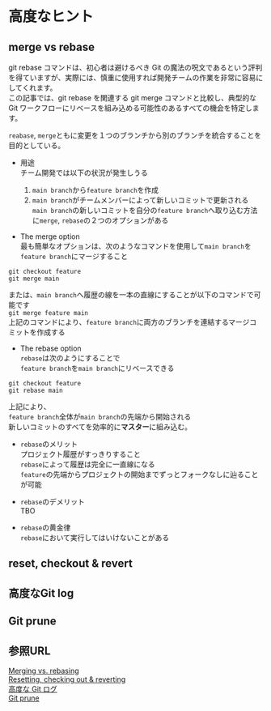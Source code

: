 # 高度なヒント

## merge vs rebase

>>>
git rebase コマンドは、初心者は避けるべき Git の魔法の呪文であるという評判を得ていますが、実際には、慎重に使用すれば開発チームの作業を非常に容易にしてくれます。  
この記事では、git rebase を関連する git merge コマンドと比較し、典型的な Git ワークフローにリベースを組み込める可能性のあるすべての機会を特定します。
>>>  

`reabase`, `merge`ともに変更を１つのブランチから別のブランチを統合することを目的としている。  

* 用途  
  チーム開発では以下の状況が発生しうる  
  1. `main branch`から`feature branch`を作成
  2. `main branch`がチームメンバーによって新しいコミットで更新される  
  `main branch`の新しいコミットを自分の`feature branch`へ取り込む方法に`merge`, `rebase`の２つのオプションがある  

* The merge option  
最も簡単なオプションは、次のようなコマンドを使用して`main branch`を`feature branch`にマージすること  

```git
git checkout feature
git merge main
```  

または、`main branch`へ履歴の線を一本の直線にすることが以下のコマンドで可能です  
`git merge feature main`  
上記のコマンドにより、`feature branch`に両方のブランチを連結するマージコミットを作成する  

* The rebase option  
`rebase`は次のようにすることで  
`feature branch`を`main branch`にリベースできる  

```git
git checkout feature
git rebase main
```  

上記により、  
`feature branch`全体が`main branch`の先端から開始される  
新しいコミットのすべてを効率的に**マスター**に組み込む。  

* `rebase`のメリット  
  プロジェクト履歴がすっきりすること  \
  `rebase`によって履歴は完全に一直線になる  
  `feature`の先端からプロジェクトの開始までずっとフォークなしに辿ることが可能  

* `rebase`のデメリット  
  TBO  

* `rebase`の黄金律  
  `rebase`において実行してはいけないことがある  

## reset, checkout & revert

## 高度なGit log

## Git prune

## 参照URL  

[Merging vs. rebasing](https://www.atlassian.com/ja/git/tutorials/merging-vs-rebasing)  
[Resetting, checking out & reverting](https://www.atlassian.com/ja/git/tutorials/resetting-checking-out-and-reverting)  
[高度な Git ログ](https://www.atlassian.com/ja/git/tutorials/git-log)  
[Git prune](https://www.atlassian.com/ja/git/tutorials/git-prune)
